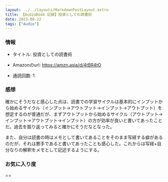 ```yaml
---
layout: ../../layouts/MarkdownPostLayout.astro
title: 【AudioBook 記録】投資としての読書術
date: 2023-08-22
tags: ["Audio"]
---
```


### 情報
- タイトル: 投資としての読書術
- Amazonのurl: https://amzn.asia/d/4tBR4tO

- 通読回数: 1

### 感想
確かにそうだなと感心した点は、読書での学習サイクルは基本的にインプットから始めるサイクル（インプット->アウトプット->インプット->アウトプット）を想定するのが普通だが、まずアウトプットから始めるサイクル（アウトプット->インプット->アウトプット->インプット）の方が効率が良いと書いてあったことだ。過去を振り返ってみると確かにそうだなとなった。

また、自分は読書の時はメモとして書いてあることをそのまま写経する癖があるのだが、それは悪手であると書いてあったことも感心した。これからは写経+自分なりの解釈をメモとして記述するようにする。


### お気に入り度
⭐️⭐️